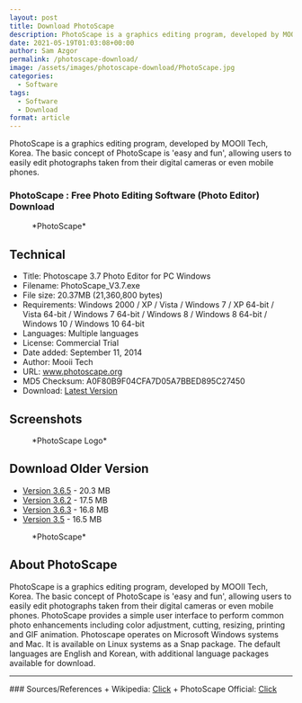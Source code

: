```yaml
---
layout: post
title: Download PhotoScape
description: PhotoScape is a graphics editing program, developed by MOOII Tech, Korea. The basic concept of PhotoScape is 'easy and fun', allowing users to easily edit photographs taken from their digital cameras or even mobile phones.
date: 2021-05-19T01:03:08+00:00
author: Sam Azgor
permalink: /photoscape-download/
image: /assets/images/photoscape-download/PhotoScape.jpg
categories:
  - Software
tags:
  - Software
  - Download
format: article
---
```


PhotoScape is a graphics editing program, developed by MOOII Tech, Korea. The basic concept of PhotoScape is 'easy and fun', allowing users to easily edit photographs taken from their digital cameras or even mobile phones.


### PhotoScape : Free Photo Editing Software (Photo Editor) Download

<figure>
<amp-img src="/assets/images/photoscape-download/PhotoScape-Screenshot.jpg" alt="PhotoScape" width="600" height="442" layout="responsive">
</amp-img>
<figcaption>*PhotoScape* 
</figcaption>
</figure>

## Technical

* Title: Photoscape 3.7 Photo Editor for PC Windows
* Filename: PhotoScape_V3.7.exe
* File size: 20.37MB (21,360,800 bytes)
* Requirements: Windows 2000 / XP / Vista / Windows 7 / XP 64-bit / Vista 64-bit / Windows 7 64-bit / Windows 8 / Windows 8 64-bit / Windows 10 / Windows 10 64-bit
* Languages: Multiple languages
* License: Commercial Trial
* Date added: September 11, 2014
* Author: Mooii Tech
* URL: www.photoscape.org
* MD5 Checksum: A0F80B9F04CFA7D05A7BBED895C27450
* Download: <a href="https://source.azgor.com/softwares/Windows/Photos-and-Images/PhotoScape/PhotoScape_V3.7.exe" rel="nofollow noreferrer" target="_blank">Latest Version</a>

## Screenshots

<figure>
<amp-img src="/assets/images/photoscape-download/PhotoScape.jpg" alt="PhotoScape" width="500" height="500" layout="responsive">
</amp-img>
<figcaption>*PhotoScape Logo* 
</figcaption>
</figure>

## Download Older Version

* <a href="https://source.azgor.com/softwares/Windows/Photos-and-Images/PhotoScape/PhotoScape_V3.6.5.exe" rel="nofollow" target="_blank">Version 3.6.5</a> - 20.3 MB
* <a href="https://source.azgor.com/softwares/Windows/Photos-and-Images/PhotoScape/PhotoScape_V3.6.2.exe" rel="nofollow" target="_blank">Version 3.6.2</a> - 17.5 MB
* <a href="https://source.azgor.com/softwares/Windows/Photos-and-Images/PhotoScape/PhotoScape_V3.6.exe" rel="nofollow" target="_blank">Version 3.6.3</a> - 16.8 MB
* <a href="https://source.azgor.com/softwares/Windows/Photos-and-Images/PhotoScape/PhotoScape_V3.5.exe" rel="nofollow" target="_blank">Version 3.5</a> - 16.5 MB


<figure>
<amp-img src="/assets/images/photoscape-download/PhotoScape-Screenshot.jpg" alt="photoscape-download" width="600" height="442" layout="responsive">
</amp-img>
<figcaption>*PhotoScape* 
</figcaption>
</figure>

## About PhotoScape
PhotoScape is a graphics editing program, developed by MOOII Tech, Korea. The basic concept of PhotoScape is 'easy and fun', allowing users to easily edit photographs taken from their digital cameras or even mobile phones. PhotoScape provides a simple user interface to perform common photo enhancements including color adjustment, cutting, resizing, printing and GIF animation. Photoscape operates on Microsoft Windows systems and Mac. It is available on Linux systems as a Snap package. The default languages are English and Korean, with additional language packages available for download.

<hr>
<footer>
### Sources/References
+ Wikipedia: <a href="https://en.wikipedia.org/wiki/PhotoScape" target="_blank" rel="noreferrer">Click</a> 
+ PhotoScape Official: <a href="http://www.photoscape.org/" target="_blank" rel="noreferrer">Click</a>
</footer>

